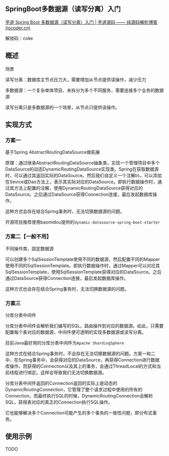 ## SpringBoot多数据源（读写分离）入门

[芋道 Spring Boot 多数据源（读写分离）入门 | 芋道源码 —— 纯源码解析博客 (iocoder.cn)](https://www.iocoder.cn/Spring-Boot/dynamic-datasource/?yudao)

解锁码：coke

## 概述

场景

读写分离：数据库主节点压力大，需要增加从节点提供读操作，减少压力

多数据源：一个复杂单体项目，未拆分为多个不同服务，需要连接多个业务的数据源

读写分离只是多数据源的一个场景，从节点只提供读操作。

## 实现方式

### 方案一

基于Spring AbstractRoutingDataSource做拓展

原理：通过继承AbstractRoutingDataSource抽象类，实现一个管理项目中多个DataSource的动态DynamicRoutingDataSource实现类。Spring在获取数据源时，可以通过其返回实际的DataSource。然后我们自定义一个注解`DS`，可以添加在Sevice或Dao方法上，表示其实际对应的DataSource。即执行数据操作时，通过其方法上配置的注解，使用DynamicRoutingDataSource获得对应的DataSource。之后通过DataSource获得Connection连接，最后发起数据库操作。

这种方式会存在结合Spring事务时，无法切换数据源的问题。

开源项目推荐使用baomidou提供的`dynamic-datasource-spring-boot-starter`

### 方案二【一般不用】

不同操作类，固定数据源

可以创建多个SqlSessionTemplate使用不同的数据源，然后配置不同的Mapper使用不同的SqlSessionTemplate。即执行数据操作时，通过Mapper可以对应其SqlSessionTemplate，使用SqlSessionTemplate获得对应的DataSource。之后通过DataSource获得Connection连接，最后发起数据库操作。

这种方式也会存在结合Spring事务时，无法切换数据源的问题。

### 方案三

分库分表中间件

分库分表中间件会解析我们编写的SQL，路由操作到对应的数据源。如此，只需要配置每个表对应的数据源，中间件便可透明的实现多数据源或读写分离。

目前Java最好用的分库分表中间件为`Apache ShardingSphere`

这种方式在结合Spring事务时，不会存在无法切换数据源的问题。方案一和二中，在Spring事务中，会获得对应的DataSource，再获得Connection进行数据库操作。而获得的Connection以及其上的事务，会通过ThreadLocal的方式和当前线程进行绑定。这样会导致我们无法切换数据源。

分库分表中间件返回的Connection返回的实际上是动态的DynamicRoutingConnection，它管理了整个请求过程中使用的所有的Connection，而最终执行SQL的时候，DynamicRoutingConnection会解析SQL，获得表对应的真正的Connection执行SQL操作。

它也能够解决多个Connection可能产生的多个事务的一致性问题，即分布式事务。

## 使用示例

TODO